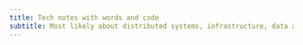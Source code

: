 ```yaml
---
title: Tech notes with words and code
subtitle: Most likely about distributed systems, infrastructure, data and the web. Not always interesting, never groundbreaking.
---
```

